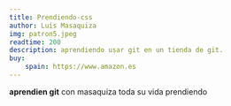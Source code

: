 ```yaml
---
title: Prendiendo-css
author: Luis Masaquiza
img: patron5.jpeg
readtime: 200
description: aprendiendo usar git en un tienda de git.
buy: 
    spain: https://www.amazon.es
---
```


**aprendien git** con masaquiza toda su vida prendiendo 